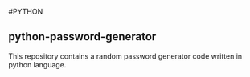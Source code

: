 #PYTHON

## python-password-generator

This repository contains a  random password generator code written in python language. 
